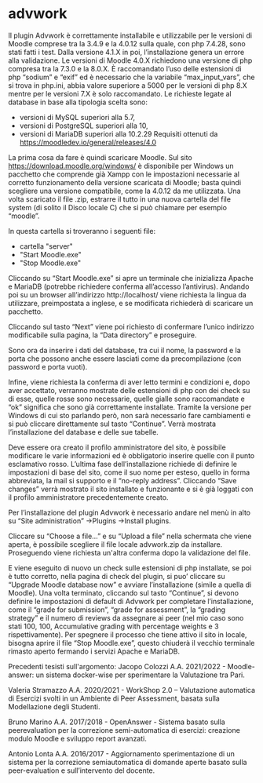 # advwork
Il plugin Advwork è correttamente installabile e utilizzabile per le versioni di Moodle comprese tra la 3.4.9 e la 4.0.12 sulla quale, con php 7.4.28, sono stati fatti i test.
Dalla versione 4.1.X in poi, l’installazione genera un errore alla validazione.
Le versioni di Moodle 4.0.X richiedono una versione di php compresa tra la 7.3.0 e la 8.0.X.
È raccomandato l’uso delle estensioni di php “sodium” e “exif” ed è necessario che la variabile “max_input_vars”, che si trova in php.ini, abbia valore superiore a 5000 per le versioni di php 8.X mentre per le versioni 7.X è solo raccomandato.
Le richieste legate al database in base alla tipologia scelta sono:
- versioni di MySQL superiori alla 5.7,
- versioni di PostgreSQL superiori alla 10,
- versioni di MariaDB superiori alla 10.2.29
Requisiti ottenuti da https://moodledev.io/general/releases/4.0 

La prima cosa da fare è quindi scaricare Moodle. 
Sul sito https://download.moodle.org/windows/ è disponibile per Windows un pacchetto che comprende già Xampp con le impostazioni necessarie al corretto funzionamento della versione scaricata di Moodle; basta quindi scegliere una versione compatibile, come la 4.0.12 da me utilizzata.
Una volta scaricato il file .zip, estrarre il tutto in una nuova cartella del file system (di solito il Disco locale C) che si può chiamare per esempio “moodle”.

In questa cartella si troveranno i seguenti file:
- cartella "server"
- "Start Moodle.exe"
- "Stop Moodle.exe"
 
Cliccando su “Start Moodle.exe” si apre un terminale che inizializza Apache e MariaDB (potrebbe richiedere conferma all’accesso l’antivirus).
Andando poi su un browser all’indirizzo http://localhost/ viene richiesta la lingua da utilizzare, preimpostata a inglese, e se modificata richiederà di scaricare un pacchetto.

Cliccando sul tasto “Next” viene poi richiesto di confermare l’unico indirizzo modificabile sulla pagina, la “Data directory” e proseguire.
 
Sono ora da inserire i dati del database, tra cui il nome, la password e la porta che possono anche essere lasciati come da precompilazione (con password e porta vuoti).

Infine, viene richiesta la conferma di aver letto termini e condizioni e, dopo aver accettato, verranno mostrate delle estensioni di php con dei check su di esse, quelle rosse sono necessarie, quelle gialle sono raccomandate e “ok” significa che sono già correttamente installate. Tramite la versione per Windows di cui sto parlando però, non sarà necessario fare cambiamenti e si può cliccare direttamente sul tasto “Continue”.
Verrà mostrata l’installazione del database e delle sue tabelle.

Deve essere ora creato il profilo amministratore del sito, è possibile modificare le varie informazioni ed è obbligatorio inserire quelle con il punto esclamativo rosso.
L’ultima fase dell’installazione richiede di definire le impostazioni di base del sito, come il suo nome per esteso, quello in forma abbreviata, la mail si supporto e il “no-reply address”. Cliccando “Save changes” verrà mostrato il sito installato e funzionante e si è già loggati con il profilo amministratore precedentemente creato.

Per l’installazione del plugin Advwork è necessario andare nel menù in alto su “Site administration” ->Plugins ->Install plugins.

Cliccare su “Choose a file…” e su “Upload a file” nella schermata che viene aperta, è possibile scegliere il file locale advwork.zip da installare. Proseguendo viene richiesta un'altra conferma dopo la validazione del file.

E viene eseguito di nuovo un check sulle estensioni di php installate, se poi è tutto corretto, nella pagina di check del plugin, si puo’ cliccare su “Upgrade Moodle database now” e avviare l’installazione (simile a quella di Moodle). Una volta terminato, cliccando sul tasto “Continue”, si devono definire le impostazioni di default di Advwork per completare l’installazione, come il “grade for submission”, “grade for assessment”, la “grading strategy” e il numero di reviews da assegnare ai peer (nel mio caso sono stati 100, 100, Accumulative grading with percentage weights e 3 rispettivamente). 
Per spegnere il processo che tiene attivo il sito in locale, bisogna aprire il file “Stop Moodle.exe”, questo chiuderà il vecchio terminale rimasto aperto fermando i servizi Apache e MariaDB.

Precedenti tesisti sull'argomento:
Jacopo Colozzi A.A. 2021/2022 - Moodle-answer: un sistema docker-wise per sperimentare la Valutazione tra Pari.

Valeria Stramazzo A.A. 2020/2021 - WorkShop 2.0 – Valutazione automatica di Esercizi svolti in un Ambiente di Peer Assessment, basata sulla Modellazione degli Studenti.

Bruno Marino A.A. 2017/2018 - OpenAnswer - Sistema basato sulla peerevaluation per la correzione semi-automatica di esercizi: creazione modulo Moodle e sviluppo report avanzati.

Antonio Lonta A.A. 2016/2017 - Aggiornamento sperimentazione di un sistema per la correzione semiautomatica di domande aperte basato sulla peer-evaluation e sull’intervento del docente.


